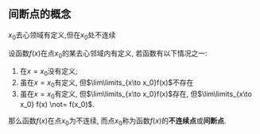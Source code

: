 ## 间断点的概念

$x_0$去心领域有定义,但在$x_0$处不连续

设函数$f(x)$在点$x_0$的某去心邻域内有定义, 若函数有以下情况之一:

1. 在$x=x_0$没有定义;
2. 虽在$x=x_0$有定义, 但$\lim\limits_{x\to x_0}f(x)$不存在
3. 虽在$x=x_0$有定义, 但$\lim\limits_{x\to x_0}f(x)$存在, 但$\lim\limits_{x\to x_0} f(x) \not= f(x_0)$.

那么函数$f(x)$在点$x_0$为不连续, 而点$x_0$称为函数$f(x)$的**不连续点**或**间断点**.
